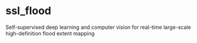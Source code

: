 # ssl_flood
Self-supervised deep learning and computer vision for real-time large-scale high-definition flood extent mapping
